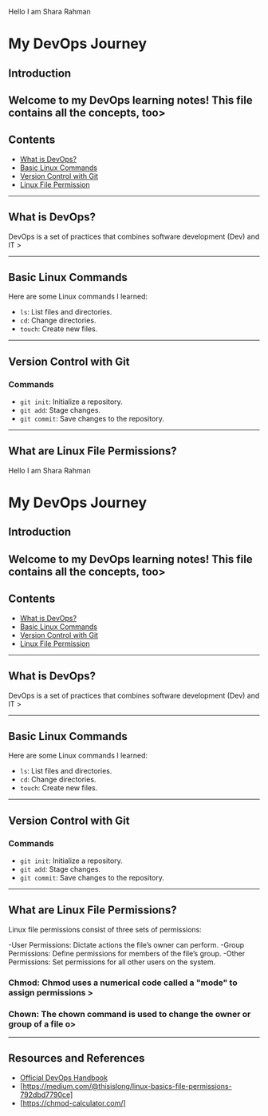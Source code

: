 Hello I am Shara Rahman

# My DevOps Journey

## Introduction
Welcome to my DevOps learning notes! This file contains all the concepts, too>
---

## Contents
- [What is DevOps?](#what-is-devops)
- [Basic Linux Commands](#basic-linux-commands)
- [Version Control with Git](#version-control-with-git)
- [Linux File Permission](What-are-linux-file-permission)
---

## What is DevOps?
DevOps is a set of practices that combines software development (Dev) and IT >

---

## Basic Linux Commands
Here are some Linux commands I learned:
- `ls`: List files and directories.
- `cd`: Change directories.
- `touch`: Create new files.

---

## Version Control with Git
### Commands
- `git init`: Initialize a repository.
- `git add`: Stage changes.
- `git commit`: Save changes to the repository.
---

## What are Linux File Permissions?
Hello I am Shara Rahman

# My DevOps Journey

## Introduction
Welcome to my DevOps learning notes! This file contains all the concepts, too>
---

## Contents
- [What is DevOps?](#what-is-devops)
- [Basic Linux Commands](#basic-linux-commands)
- [Version Control with Git](#version-control-with-git)
- [Linux File Permission](What-are-linux-file-permission)
---

## What is DevOps?
DevOps is a set of practices that combines software development (Dev) and IT >

---

## Basic Linux Commands
Here are some Linux commands I learned:
- `ls`: List files and directories.
- `cd`: Change directories.
- `touch`: Create new files.

---

## Version Control with Git
### Commands
- `git init`: Initialize a repository.
- `git add`: Stage changes.
- `git commit`: Save changes to the repository.
---

## What are Linux File Permissions?

Linux file permissions consist of three sets of permissions:

-User Permissions: Dictate actions the file’s owner can perform.
-Group Permissions: Define permissions for members of the file’s group.
-Other Permissions: Set permissions for all other users on the system.

### Chmod: Chmod uses a numerical code called a "mode" to assign permissions >

### Chown: The chown command is used to change the owner or group of a file o>

---
## Resources and References
- [Official DevOps Handbook](https://devops-handbook.com/)
- [https://medium.com/@thisislong/linux-basics-file-permissions-792dbd7790ce]
- [https://chmod-calculator.com/]

